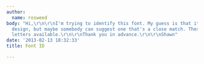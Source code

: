 ```yaml
---
author:
  name: rosweed
body: "Hi,\r\n\r\nI'm trying to identify this font. My guess is that it's a custom
  design, but maybe somebody can suggest one that's a close match. These are the only
  letters available.\r\n\r\nThank you in advance.\r\n\r\nShawn"
date: '2013-02-13 18:32:33'
title: Font ID

---
```

